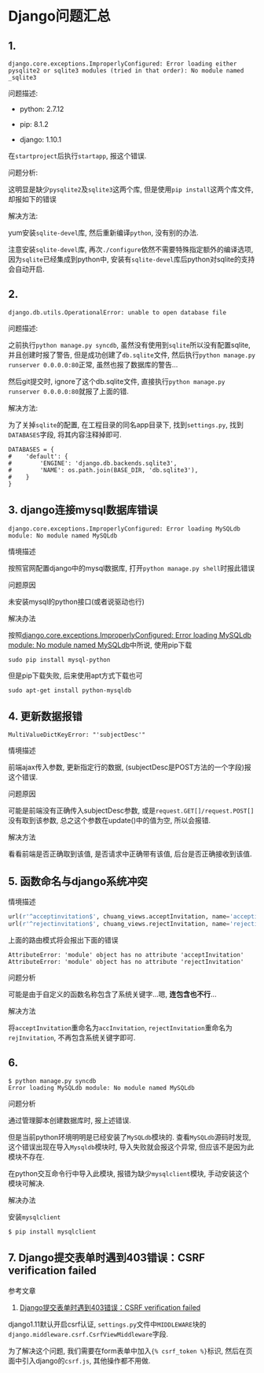 # Django问题汇总

## 1.

```
django.core.exceptions.ImproperlyConfigured: Error loading either pysqlite2 or sqlite3 modules (tried in that order): No module named _sqlite3
```

问题描述:

- python: 2.7.12

- pip: 8.1.2

- django: 1.10.1

在`startproject`后执行`startapp`, 报这个错误.

问题分析: 

这明显是缺少`pysqlite2`及`sqlite3`这两个库, 但是使用`pip install`这两个库文件, 却报如下的错误

解决方法:

yum安装`sqlite-devel`库, 然后重新编译`python`, 没有别的办法. 

注意安装`sqlite-devel`库, 再次`./configure`依然不需要特殊指定额外的编译选项, 因为`sqlite`已经集成到python中, 安装有`sqlite-devel`库后python对sqlite的支持会自动开启.

## 2.

```
django.db.utils.OperationalError: unable to open database file
```

问题描述:

之前执行`python manage.py syncdb`, 虽然没有使用到`sqlite`所以没有配置sqlite, 并且创建时报了警告, 但是成功创建了`db.sqlite`文件, 然后执行`python manage.py runserver 0.0.0.0:80`正常, 虽然也报了数据库的警告...

然后git提交时, ignore了这个db.sqlite文件, 直接执行`python manage.py runserver 0.0.0.0:80`就报了上面的错.

解决方法:

为了关掉`sqlite`的配置, 在工程目录的同名app目录下, 找到`settings.py`, 找到`DATABASES`字段, 将其内容注释掉即可.

```
DATABASES = {
#    'default': {
#        'ENGINE': 'django.db.backends.sqlite3',
#        'NAME': os.path.join(BASE_DIR, 'db.sqlite3'),
#    }
}
```

## 3. django连接mysql数据库错误

```
django.core.exceptions.ImproperlyConfigured: Error loading MySQLdb module: No module named MySQLdb
```

情境描述

按照官网配置django中的mysql数据库, 打开`python manage.py shell`时报此错误

问题原因

未安装mysql的python接口(或者说驱动也行)

解决办法

按照[django.core.exceptions.ImproperlyConfigured: Error loading MySQLdb module: No module named MySQLdb](http://stackoverflow.com/questions/15312732/django-core-exceptions-improperlyconfigured-error-loading-mysqldb-module-no-mo)中所说, 使用pip下载

```
sudo pip install mysql-python
```

但是pip下载失败, 后来使用apt方式下载也可

```
sudo apt-get install python-mysqldb
```

## 4. 更新数据报错

```
MultiValueDictKeyError: "'subjectDesc'"
```

情境描述

前端ajax传入参数, 更新指定行的数据, (subjectDesc是POST方法的一个字段)报这个错误.

问题原因

可能是前端没有正确传入subjectDesc参数, 或是`request.GET[]/request.POST[]`没有取到该参数, 总之这个参数在update()中的值为空, 所以会报错.

解决方法

看看前端是否正确取到该值, 是否请求中正确带有该值, 后台是否正确接收到该值.

## 5. 函数命名与django系统冲突

情境描述

```python
url(r'^acceptinvitation$', chuang_views.acceptInvitation, name='acceptinvitation'),
url(r'^rejectinvitation$', chuang_views.rejectInvitation, name='rejectinvitation'),
```

上面的路由模式将会报出下面的错误

```
AttributeError: 'module' object has no attribute 'acceptInvitation'
AttributeError: 'module' object has no attribute 'rejectInvitation'
```

问题分析

可能是由于自定义的函数名称包含了系统关键字...嗯, **连包含也不行**...

解决方法

将`acceptInvitation`重命名为`accInvitation`, `rejectInvitation`重命名为`rejInvitation`, 不再包含系统关键字即可.


## 6.

```
$ python manage.py syncdb
Error loading MySQLdb module: No module named MySQLdb
```

问题分析

通过管理脚本创建数据库时, 报上述错误.

但是当前python环境明明是已经安装了`MySQLdb`模块的. 查看`MySQLdb`源码时发现, 这个错误出现在导入`Mysqldb`模块时, 导入失败就会报这个异常, 但应该不是因为此模块不存在.

在python交互命令行中导入此模块, 报错为缺少`mysqlclient`模块, 手动安装这个模块可解决.

解决办法

安装`mysqlclient`

```
$ pip install mysqlclient
```

## 7. Django提交表单时遇到403错误：CSRF verification failed

参考文章

1. [Django提交表单时遇到403错误：CSRF verification failed](http://blog.csdn.net/cauwu/article/details/52971819)

django1.11默认开启csrf认证, `settings.py`文件中`MIDDLEWARE`块的`django.middleware.csrf.CsrfViewMiddleware`字段.

为了解决这个问题, 我们需要在form表单中加入`{% csrf_token %}`标识, 然后在页面中引入django的`csrf.js`, 其他操作都不用做.